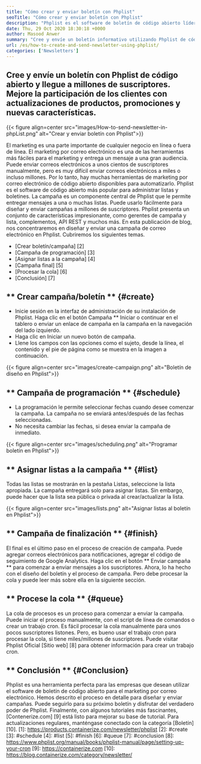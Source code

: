```yaml
---
title: "Cómo crear y enviar boletín con Phplist" 
seoTitle: "Cómo crear y enviar boletín con Phplist" 
description: "Phplist es el software de boletín de código abierto líder para el marketing por correo electrónico. Esta es la guía para principiantes para crear y enviar campañas de boletín." 
date: Thu, 29 Oct 2020 18:30:18 +0000
author: Masood Anwer
summary: "Cree y envíe un boletín informativo utilizando Phplist de código abierto y llegue a millones de suscriptores. Mejore la participación de los clientes con actualizaciones de productos, promociones y nuevas características." 
url: /es/how-to-create-and-send-newsletter-using-phplist/
categories: ['Newsletters']
---
```


## Cree y envíe un boletín con Phplist de código abierto y llegue a millones de suscriptores. Mejore la participación de los clientes con actualizaciones de productos, promociones y nuevas características.

{{< figure align=center src="images/How-to-send-newsletter-in-phpList.png" alt="Crear y enviar boletín con Phplist">}}

El marketing es una parte importante de cualquier negocio en línea o fuera de línea. El marketing por correo electrónico es una de las herramientas más fáciles para el marketing y entrega un mensaje a una gran audiencia. Puede enviar correos electrónicos a unos cientos de suscriptores manualmente, pero es muy difícil enviar correos electrónicos a miles o incluso millones. Por lo tanto, hay muchas herramientas de marketing por correo electrónico de código abierto disponibles para automatizarlo.
Phplist es el software de código abierto más popular para administrar listas y boletines. La campaña es un componente central de Phplist que le permite entregar mensajes a una o muchas listas. Puede usarlo fácilmente para diseñar y enviar campañas a millones de suscriptores. Phplist presenta un conjunto de características impresionante, como gerentes de campaña y lista, complementos, API REST y muchos más.
En esta publicación de blog, nos concentraremos en diseñar y enviar una campaña de correo electrónico en Phplist. Cubriremos los siguientes temas.
  * [Crear boletín/campaña] [2]
  * [Campaña de programación] [3]
  * [Asignar listas a la campaña] [4]
  * [Campaña final] [5]
  * [Procesar la cola] [6]
  * [Conclusión] [7]

## ** Crear campaña/boletín ** {#create}
  * Inicie sesión en la interfaz de administración de su instalación de Phplist. Haga clic en el botón Campaña ** Iniciar o continuar en el tablero o enviar un enlace de campaña en la campaña en la navegación del lado izquierdo.
  * Haga clic en Iniciar un nuevo botón de campaña.
  * Llene los campos con las opciones como el sujeto, desde la línea, el contenido y el pie de página como se muestra en la imagen a continuación.

{{< figure align=center src="images/create-campaign.png" alt="Boletín de diseño en Phplist">}}


## ** Campaña de programación ** {#schedule}
  * La programación le permite seleccionar fechas cuando desee comenzar la campaña. La campaña no se enviará antes/después de las fechas seleccionadas.
  * No necesita cambiar las fechas, si desea enviar la campaña de inmediato.

{{< figure align=center src="images/scheduling.png" alt="Programar boletín en Phplist">}}


## ** Asignar listas a la campaña ** {#list}
Todas las listas se mostrarán en la pestaña Listas, seleccione la lista apropiada. La campaña entregará solo para asignar listas. Sin embargo, puede hacer que la lista sea pública o privada al crear/actualizar la lista.

{{< figure align=center src="images/lists.png" alt="Asignar listas al boletín en Phplist">}}


## ** Campaña de finalización ** {#finish}
El final es el último paso en el proceso de creación de campaña. Puede agregar correos electrónicos para notificaciones, agregar el código de seguimiento de Google Analytics. Haga clic en el botón ** Enviar campaña ** para comenzar a enviar mensajes a los suscriptores. Ahora, lo ha hecho con el diseño del boletín y el proceso de campaña. Pero debe procesar la cola y puede leer más sobre ella en la siguiente sección.

## ** Procese la cola ** {#queue}
La cola de procesos es un proceso para comenzar a enviar la campaña. Puede iniciar el proceso manualmente, con el script de línea de comandos o crear un trabajo cron. Es fácil procesar la cola manualmente para unos pocos suscriptores listones. Pero, es bueno usar el trabajo cron para procesar la cola, si tiene miles/millones de suscriptores. Puede visitar Phplist Oficial [Sitio web] [8] para obtener información para crear un trabajo cron.

## ** Conclusión ** {#Conclusion}
Phplist es una herramienta perfecta para las empresas que desean utilizar el software de boletín de código abierto para el marketing por correo electrónico. Hemos descrito el proceso en detalle para diseñar y enviar campañas. Puede seguirlo para su próximo boletín y disfrutar del verdadero poder de Phplist.
Finalmente, con algunos tutoriales más fascinantes, [Contenerize.com] [9] está listo para mejorar su base de tutorial. Para actualizaciones regulares, manténgase conectado con la categoría [Boletín] [10].
[1]: https://products.containerize.com/newsletter/phplist
[2]: #create
[3]: #schedule
[4]: #list
[5]: #finish
[6]: #queue
[7]: #conclusion
[8]: https://www.phplist.org/manual/books/phplist-manual/page/setting-up-your-cron
[9]: https://containerize.com
[10]: https://blog.containerize.com/category/newsletter/
